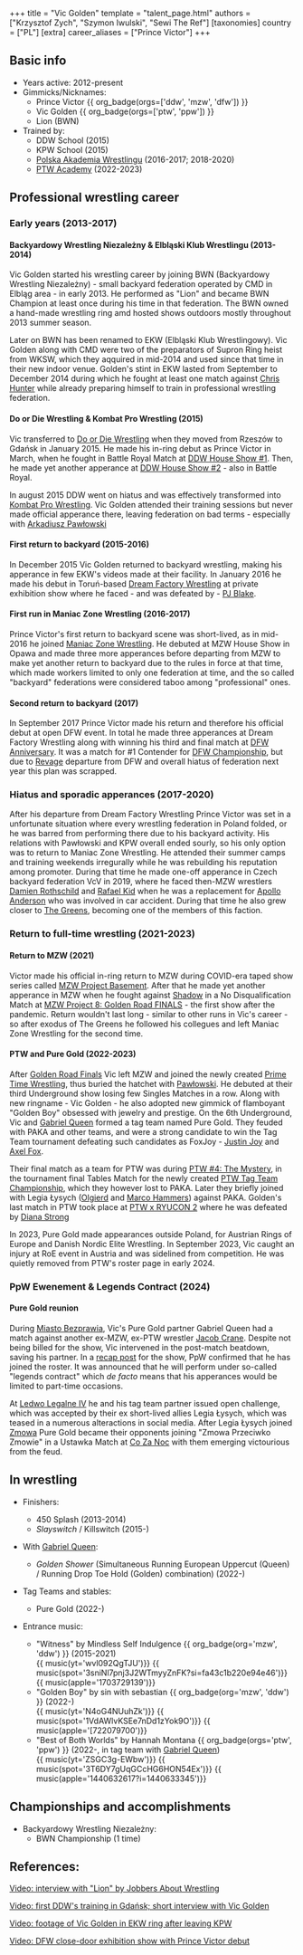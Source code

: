 +++
title = "Vic Golden"
template = "talent_page.html"
authors = ["Krzysztof Zych", "Szymon Iwulski", "Sewi The Ref"]
[taxonomies]
country = ["PL"]
[extra]
career_aliases = ["Prince Victor"]
+++

## Basic info

* Years active: 2012-present
* Gimmicks/Nicknames:
  - Prince Victor {{ org_badge(orgs=['ddw', 'mzw', 'dfw']) }}
  - Vic Golden {{ org_badge(orgs=['ptw', 'ppw']) }}
  - Lion (BWN)
* Trained by:
  - DDW School (2015)
  - KPW School (2015)
  - [Polska Akademia Wrestlingu](@/o/paw.md) (2016-2017; 2018-2020)
  - [PTW Academy](@/o/ptw-academy.md) (2022-2023)
 
## Professional wrestling career

### Early years (2013-2017)

#### Backyardowy Wrestling Niezależny & Elbląski Klub Wrestlingu (2013-2014)

Vic Golden started his wrestling career by joining BWN (Backyardowy Wrestling Niezależny) - small backyard federation operated by CMD in Elbląg area - in early 2013. He performed as "Lion" and became BWN Champion at least once during his time in that federation. The BWN owned a hand-made wrestling ring amd hosted shows outdoors mostly throughout 2013 summer season.

Later on BWN has been renamed to EKW (Elbląski Klub Wrestlingowy). Vic Golden along with CMD were two of the preparators of Supron Ring heist from WKSW, which they aqquired in mid-2014 and used since that time in their new indoor venue. Golden's stint in EKW lasted from September to December 2014 during which he fought at least one match against [Chris Hunter](@/w/chris-hunter.md) while already preparing himself to train in professional wrestling federation.

#### Do or Die Wrestling & Kombat Pro Wrestling (2015)

Vic transferred to [Do or Die Wrestling](@/o/ddw.md) when they moved from Rzeszów to Gdańsk in January 2015. He made his in-ring debut as Prince Victor in March, when he fought in Battle Royal Match at [DDW House Show #1](@/e/ddw/2015-03-14-ddw-house-show-1.md). Then, he made yet another apperance at [DDW House Show #2](@/e/ddw/2015-05-02-ddw-house-show-2.md) - also in Battle Royal. 

In august 2015 DDW went on hiatus and was effectively transformed into [Kombat Pro Wrestling](@/o/kpw.md). Vic Golden attended their training sessions but never made official apperance there, leaving federation on bad terms - especially with [Arkadiusz Pawłowski](@/w/pan-pawlowski.md)

#### First return to backyard (2015-2016)

In December 2015 Vic Golden returned to backyard wrestling, making his apperance in few EKW's videos made at their facility. In January 2016 he made his debut in Toruń-based [Dream Factory Wrestling](@/o/dfw.md) at private exhibition show where he faced - and was defeated by - [PJ Blake](@/w/pj-blake.md). 

#### First run in Maniac Zone Wrestling (2016-2017)

Prince Victor's first return to backyard scene was short-lived, as in mid-2016 he joined [Maniac Zone Wrestling](@/o/mzw.md). He debuted at MZW House Show in Opawa and made three more apperances before departing from MZW to make yet another return to backyard due to the rules in force at that time, which made workers limited to only one federation at time, and the so called "backyard" federations were considered taboo among "professional" ones.

#### Second return to backyard (2017)

In September 2017 Prince Victor made his return and therefore his official debut at open DFW event. In total he made three apperances at Dream Factory Wrestling along with winning his third and final match at [DFW Anniversary](@/e/dfw/2017-09-30-dfw-anniversary.md). It was a match for #1 Contender for [DFW Championship](@/c/dfw-championship.md), but due to [Revage](@/w/rafael-kid.md) departure from DFW and overall hiatus of federation next year this plan was scrapped.

### Hiatus and sporadic apperances (2017-2020)

After his departure from Dream Factory Wrestling Prince Victor was set in a unfortunate situation where every wrestling federation in Poland folded, or he was barred from performing there due to his backyard activity. His relations with Pawłowski and KPW overall ended sourly, so his only option was to return to Maniac Zone Wrestling. He attended their summer camps and training weekends irregurally while he was rebuilding his reputation among promoter. 
During that time he made one-off apperance in Czech backyard federation VcV in 2019, where he faced then-MZW wrestlers [Damien Rothschild](@/w/damien-rothschild.md) and [Rafael Kid](@/w/rafael-kid.md) when he was a replacement for [Apollo Anderson](@/w/apollo-anderson.md) who was involved in car accident.
During that time he also grew closer to [The Greens](@/a/the-greens.md), becoming one of the members of this faction.

### Return to full-time wrestling (2021-2023)

#### Return to MZW (2021)

Victor made his official in-ring return to MZW during COVID-era taped show series called [MZW Project Basement](@/e/mzw/2021-03-18-mzw-project-basement-1.md). After that he made yet another apperance in MZW when he fought against [Shadow](@/w/shadow.md) in a No Disqualification Match at [MZW Project 8: Golden Road FINALS](@/e/mzw/2021-08-14-mzw-project-8-golden-road-finals.md) - the first show after the pandemic. Return wouldn't last long - similar to other runs in Vic's career - so after exodus of The Greens he followed his collegues and left Maniac Zone Wrestling for the second time.

#### PTW and Pure Gold (2022-2023)

After [Golden Road Finals](@/e/mzw/2021-08-14-mzw-project-8-golden-road-finals.md) Vic left MZW and joined the newly created [Prime Time Wrestling](@/o/ptw.md), thus buried the hatchet with [Pawłowski](@/w/pan-pawlowski.md). He debuted at their third Underground show losing few Singles Matches in a row. Along with new ringname - Vic Golden - he also adopted new gimmick of flamboyant "Golden Boy" obsessed with jewelry and prestige. On the 6th Underground, Vic and [Gabriel Queen](@/w/gabriel-queen.md) formed a tag team named Pure Gold. They feuded with PAKA and other teams, and were a strong candidate to win the Tag Team tournament defeating such candidates as FoxJoy - [Justin Joy](@/w/justin-joy.md) and [Axel Fox](@/w/axel-fox.md).

Their final match as a team for PTW was during [PTW #4: The Mystery](@/e/ptw/2023-06-25-ptw-4-mystery.md), in the tournament final Tables Match for the newly created [PTW Tag Team Championship](@/c/ptw-tag-team-championship.md), which they however lost to PAKA. Later they briefly joined with Legia Łysych ([Olgierd](@/w/olgierd.md) and [Marco Hammers](@/w/marco-hammers.md)) against PAKA.
Golden's last match in PTW took place at [PTW x RYUCON 2](@/e/ptw/2023-07-16-ptw-x-ryucon.md) where he was defeated by [Diana Strong](@/w/diana-strong.md)

In 2023, Pure Gold made appearances outside Poland, for Austrian Rings of Europe and Danish Nordic Elite Wrestling.
In September 2023, Vic caught an injury at RoE event in Austria and was sidelined from competition. He was quietly removed from PTW's roster page in early 2024.

### PpW Ewenement & Legends Contract (2024)

#### Pure Gold reunion

During [Miasto Bezprawia](@/e/ppw/2024-02-10-ppw-miasto-bezprawia.md), Vic's Pure Gold partner Gabriel Queen had a match against another ex-MZW, ex-PTW wrestler [Jacob Crane](@/w/jacob-crane.md). Despite not being billed for the show, Vic intervened in the post-match beatdown, saving his partner. In a [recap post][mb-recap] for the show, PpW confirmed that he has joined the roster. It was announced that he will perform under so-called "legends contract" which _de facto_ means that his apperances would be limited to part-time occasions. 

At [Ledwo Legalne IV](@/e/ppw/2024-06-08-ppw-ledwo-legalne-4.md) he and his tag team partner issued open challenge, which was accepted by their ex short-lived allies Legia Łysych, which was teased in a numerous alteractions in social media. After Legia Łysych joined [Zmowa](@/a/the-collusion.md) Pure Gold became their opponents joining "Zmowa Przeciwko Zmowie" in a Ustawka Match at [Co Za Noc](@/e/ppw/2024-10-26-ppw-co-za-noc.md) with them emerging victourious from the feud.

[mb-recap]: https://www.facebook.com/OficjalnePPW/posts/pfbid02bKzAWkrtkZrgDNzm2dqBsveZge9LyMY9HHJGb1kY2n29RXNAYuebgopmsS63eKhPl

## In wrestling

* Finishers:
  - 450 Splash (2013-2014)
  - _Slayswitch_ / Killswitch (2015-)

* With [Gabriel Queen](@/w/gabriel-queen.md):
  - _Golden Shower_ (Simultaneous Running European Uppercut (Queen) / Running Drop Toe Hold (Golden) combination) (2022-)

* Tag Teams and stables:
  - Pure Gold (2022-)
 
* Entrance music:
  - "Witness" by Mindless Self Indulgence 
  {{ org_badge(org='mzw', 'ddw') }} (2015-2021) <br>
  {{ music(yt='wvl092QgTJU')}}
  {{ music(spot='3sniNl7pnj3J2WTmyyZnFK?si=fa43c1b220e94e46')}}
  {{ music(apple='1703729139')}}
  - "Golden Boy" by sin with sebastian
  {{ org_badge(org='mzw', 'ddw') }} (2022-) <br>
  {{ music(yt='N4oG4NUuhZk')}}
  {{ music(spot='1VdAWlvKSEe7nDd1zYok9O')}}
  {{ music(apple='[722079700')}}
  - "Best of Both Worlds" by Hannah Montana
 {{ org_badge(orgs='ptw', 'ppw') }} (2022-, in tag team with [Gabriel Queen](@/w/gabriel-queen.md)) <br>
 {{ music(yt='ZSGC3g-EWbw')}}
 {{ music(spot='3T6DY7gUqGCcHG6HON54Ex')}}
 {{ music(apple='1440632617?i=1440633345')}}

## Championships and accomplishments

* Backyardowy Wrestling Niezależny:
  - BWN Championship (1 time)

## References:
[Video: interview with "Lion" by Jobbers About Wrestling](https://www.youtube.com/watch?v=P_IjOUH3Z6A)

[Video: first DDW's training in Gdańsk; short interview with Vic Golden](https://www.youtube.com/watch?v=GWLUXuKh4vU)

[Video: footage of Vic Golden in EKW ring after leaving KPW](https://www.youtube.com/watch?v=-i3MpV8XBfs)

[Video: DFW close-door exhibition show with Prince Victor debut](https://www.youtube.com/watch?v=-Fa7qIF4c40)


